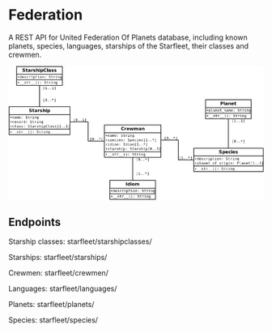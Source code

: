 # Federation

A REST API for United Federation Of Planets database, including known planets, species, languages, starships of the Starfleet, their classes and crewmen.

![Starfleet Model](https://github.com/rodrigowmendes/federation/blob/master/starfleet/static/images/starfleet_uml.png)

## Endpoints

Starship classes: starfleet/starshipclasses/

Starships: starfleet/starships/

Crewmen: starfleet/crewmen/

Languages: starfleet/languages/

Planets: starfleet/planets/

Species: starfleet/species/


